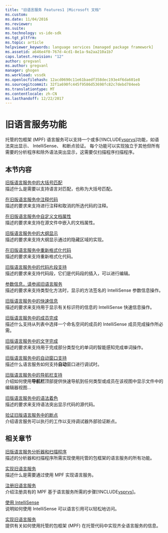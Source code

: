 ```yaml
---
title: "旧语言服务 Features1 |Microsoft 文档"
ms.custom: 
ms.date: 11/04/2016
ms.reviewer: 
ms.suite: 
ms.technology: vs-ide-sdk
ms.tgt_pltfrm: 
ms.topic: article
helpviewer_keywords: language services [managed package framework]
ms.assetid: a646e4f0-767d-4cd1-8e1a-9a2aa210a1b7
caps.latest.revision: "12"
author: gregvanl
ms.author: gregvanl
manager: ghogen
ms.workload: vssdk
ms.openlocfilehash: 12acd0690c11e61baedf358dec193e4f6da601e8
ms.sourcegitcommit: 32f1a690fc445f9586d53698fc82c7debd784eeb
ms.translationtype: MT
ms.contentlocale: zh-CN
ms.lasthandoff: 12/22/2017
---
```

# <a name="legacy-language-service-features"></a>旧语言服务功能
托管的包框架 (MPF) 语言服务可以支持一个或多[!INCLUDE[vsprvs](../../code-quality/includes/vsprvs_md.md)]功能，如语法突出显示、 IntelliSense、 和断点验证。 每个功能可以实现独立于其他但所有需要的分析程序和除外语法突出显示，这需要仅扫描程序扫描程序。  
  
## <a name="in-this-section"></a>本节内容  
 [旧版语言服务中的大括号匹配](../../extensibility/internals/brace-matching-in-a-legacy-language-service.md)  
 描述什么是需要以支持语言对匹配，也称为大括号匹配。  
  
 [在旧版语言服务中注释代码](../../extensibility/internals/commenting-code-in-a-legacy-language-service.md)  
 描述的要求来支持进行注释和取消的所选代码的注释。  
  
 [在旧版语言服务中自定义文档属性](../../extensibility/internals/custom-document-properties-in-a-legacy-language-service.md)  
 描述的要求来支持在源文件中嵌入的文档属性。  
  
 [旧版语言服务中的大纲显示](../../extensibility/internals/outlining-in-a-legacy-language-service.md)  
 描述的要求来支持大纲显示通过的隐藏区域的实现。  
  
 [在旧版语言服务中重新格式化代码](../../extensibility/internals/reformatting-code-in-a-legacy-language-service.md)  
 描述的要求来支持重新格式化代码。  
  
 [旧版语言服务中的代码片段支持](../../extensibility/internals/support-for-code-snippets-in-a-legacy-language-service.md)  
 描述的要求来支持代码段，它们是代码段的插入，可以进行编辑。  
  
 [参数信息，请参阅旧语言服务](../../extensibility/internals/parameter-info-in-a-legacy-language-service2.md)  
 描述的要求来支持类型化方法时，显示的方法签名的 IntelliSense 参数信息操作。  
  
 [旧版语言服务中的快速信息](../../extensibility/internals/quick-info-in-a-legacy-language-service.md)  
 描述的要求来支持用于显示有关标识符的信息的 IntelliSense 快速信息操作。  
  
 [旧版语言服务中的成员完成](../../extensibility/internals/member-completion-in-a-legacy-language-service.md)  
 描述什么支持从列表中选择一个命名空间的成员的 IntelliSense 成员完成操作所必需。  
  
 [旧版语言服务中的文字完成](../../extensibility/internals/word-completion-in-a-legacy-language-service.md)  
 描述的要求来支持用于完成部分类型化的单词的智能感知完成单词操作。  
  
 [旧版语言服务中的自动窗口支持](../../extensibility/internals/support-for-the-autos-window-in-a-legacy-language-service.md)  
 描述什么语言服务如何支持**自动**窗口进行调试时。  
  
 [旧版语言服务中的导航栏支持](../../extensibility/internals/support-for-the-navigation-bar-in-a-legacy-language-service.md)  
 介绍如何使用**导航栏**顶部提供快速导航到任何类型或成员在该视图中显示文件中的编辑器视图...  
  
 [旧版语言服务中的语法着色](../../extensibility/internals/syntax-colorizing-in-a-legacy-language-service.md)  
 描述的要求来支持语法突出显示代码的源代码。  
  
 [验证旧版语言服务中的断点](../../extensibility/internals/validating-breakpoints-in-a-legacy-language-service.md)  
 介绍语言服务可以执行的工作以支持调试器外部验证断点。  
  
## <a name="related-sections"></a>相关章节  
 [旧版语言服务分析器和扫描程序](../../extensibility/internals/legacy-language-service-parser-and-scanner.md)  
 描述的分析器和扫描程序所需实现使用托管的包框架的语言服务的所有功能。  
  
 [实现旧语言服务](../../extensibility/internals/implementing-a-legacy-language-service2.md)  
 描述什么是需要通过使用 MPF 实现语言服务。  
  
 [注册旧语言服务](../../extensibility/internals/registering-a-legacy-language-service1.md)  
 介绍注册具有的 MPF 基于语言服务所需的步骤[!INCLUDE[vsprvs](../../code-quality/includes/vsprvs_md.md)]。  
  
 [使用 IntelliSense](../../ide/using-intellisense.md)  
 说明如何使用 IntelliSense 可以语言引用可以轻松地访问。  
  
 [实现旧语言服务](../../extensibility/internals/implementing-a-legacy-language-service1.md)  
 提供有关如何使用托管的包框架 (MPF) 在托管代码中实现齐全语言服务的信息。